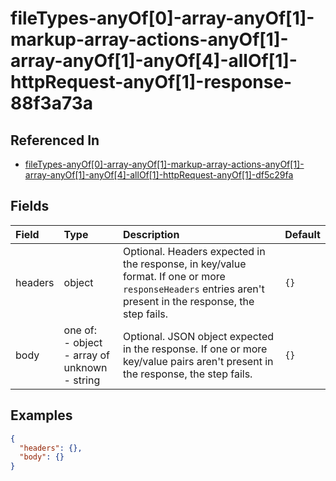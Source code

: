 
# fileTypes-anyOf[0]-array-anyOf[1]-markup-array-actions-anyOf[1]-array-anyOf[1]-anyOf[4]-allOf[1]-httpRequest-anyOf[1]-response-88f3a73a



## Referenced In

- [fileTypes-anyOf[0]-array-anyOf[1]-markup-array-actions-anyOf[1]-array-anyOf[1]-anyOf[4]-allOf[1]-httpRequest-anyOf[1]-df5c29fa](/docs/references/schemas/filetypes-anyof-0--array-anyof-1--markup-array-actions-anyof-1--array-anyof-1--anyof-4--allof-1--httprequest-anyof-1--df5c29fa)

## Fields

Field | Type | Description | Default
:-- | :-- | :-- | :--
headers | object | Optional. Headers expected in the response, in key/value format. If one or more `responseHeaders` entries aren't present in the response, the step fails. | ``{}``
body | one of:<br/>- object<br/>- array of unknown<br/>- string | Optional. JSON object expected in the response. If one or more key/value pairs aren't present in the response, the step fails. | ``{}``

## Examples

```json
{
  "headers": {},
  "body": {}
}
```
